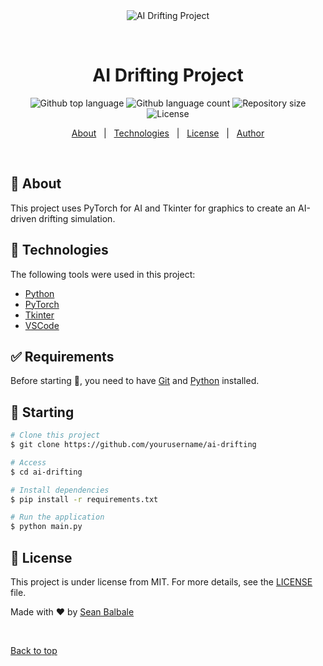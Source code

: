 <div align="center" id="top"> 
  <img src="./.github/app.gif" alt="AI Drifting Project" />

  &#xa0;

  <!-- <a href="https://yourprojectdemo.netlify.app">Demo</a> -->
</div>

<h1 align="center">AI Drifting Project</h1>

<p align="center">
  <img alt="Github top language" src="https://img.shields.io/github/languages/top/yourusername/ai-drifting?color=56BEB8">

  <img alt="Github language count" src="https://img.shields.io/github/languages/count/yourusername/ai-drifting?color=56BEB8">

  <img alt="Repository size" src="https://img.shields.io/github/repo-size/yourusername/ai-drifting?color=56BEB8">

  <img alt="License" src="https://img.shields.io/github/license/yourusername/ai-drifting?color=56BEB8">

  <!-- <img alt="Github issues" src="https://img.shields.io/github/issues/yourusername/ai-drifting?color=56BEB8" /> -->

  <!-- <img alt="Github forks" src="https://img.shields.io/github/forks/yourusername/ai-drifting?color=56BEB8" /> -->

  <!-- <img alt="Github stars" src="https://img.shields.io/github/stars/yourusername/ai-drifting?color=56BEB8" /> -->
</p>

<!-- Status -->

<!-- <h4 align="center"> 
    🚧  AI Drifting Project 🚀 Under construction...  🚧
</h4> 

<hr> -->

<p align="center">
  <a href="#dart-about">About</a> &#xa0; | &#xa0;
  <a href="#rocket-technologies">Technologies</a> &#xa0; | &#xa0;
  <a href="#memo-license">License</a> &#xa0; | &#xa0;
  <a href="https://github.com/yourusername" target="_blank">Author</a>
</p>

<br>

## :dart: About ##

This project uses PyTorch for AI and Tkinter for graphics to create an AI-driven drifting simulation.

## :rocket: Technologies ##

The following tools were used in this project:

- [Python](https://www.python.org/)
- [PyTorch](https://pytorch.org/)
- [Tkinter](https://wiki.python.org/moin/TkInter)
- [VSCode](https://code.visualstudio.com/)

## :white_check_mark: Requirements ##

Before starting :checkered_flag:, you need to have [Git](https://git-scm.com) and [Python](https://www.python.org/) installed.

## :checkered_flag: Starting ##

```bash
# Clone this project
$ git clone https://github.com/yourusername/ai-drifting

# Access
$ cd ai-drifting

# Install dependencies
$ pip install -r requirements.txt

# Run the application
$ python main.py
```

## :memo: License ##

This project is under license from MIT. For more details, see the [LICENSE](LICENSE.md) file.


Made with :heart: by <a href="https://github.com/sbalbale" target="_blank">Sean Balbale</a>

&#xa0;

<a href="#top">Back to top</a>
